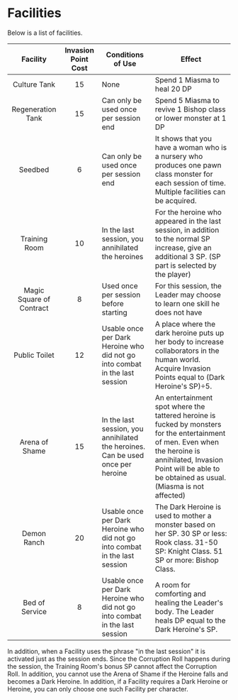 # Facilities

Below is a list of facilities.

| Facility | Invasion Point Cost | Conditions of Use | Effect |
| :-: | :-: | - | - |
| Culture Tank | 15 | None | Spend 1 Miasma to heal 20 DP |
| Regeneration Tank | 15 | Can only be used once per session end | Spend 5 Miasma to revive 1 Bishop class or lower monster at 1 DP |
| Seedbed | 6 | Can only be used once per session end | It shows that you have a woman who is a nursery who produces one pawn class monster for each session of time. Multiple facilities can be acquired. |
| Training Room | 10 | In the last session, you annihilated the heroines | For the heroine who appeared in the last session, in addition to the normal SP increase, give an additional 3 SP. (SP part is selected by the player) |
| Magic Square of Contract | 8 | Used once per session before starting | For this session, the Leader may choose to learn one skill he does not have |
| Public Toilet | 12 | Usable once per Dark Heroine who did not go into combat in the last session | A place where the dark heroine puts up her body to increase collaborators in the human world. Acquire Invasion Points equal to (Dark Heroine's SP)÷5. |
| Arena of Shame | 15 | In the last session, you annihilated the heroines. Can be used once per heroine | An entertainment spot where the tattered heroine is fucked by monsters for the entertainment of men. Even when the heroine is annihilated, Invasion Point will be able to be obtained as usual. (Miasma is not affected) |
| Demon Ranch | 20 | Usable once per Dark Heroine who did not go into combat in the last session | The Dark Heroine is used to mother a monster based on her SP. 30 SP or less: Rook class. 31-50 SP: Knight Class. 51 SP or more: Bishop Class. |
| Bed of Service | 8 | Usable once per Dark Heroine who did not go into combat in the last session | A room for comforting and healing the Leader's body. The Leader heals DP equal to the Dark Heroine's SP. |

In addition, when a Facility uses the phrase "in the last session" it is activated just as the session ends. Since the Corruption Roll happens during the session, the Training Room's bonus SP cannot affect the Corruption Roll. In addition, you cannot use the Arena of Shame if the Heroine falls and becomes a Dark Heroine. In addition, if a Facility requires a Dark Heroine or Heroine, you can only choose one such Facility per character.
